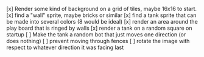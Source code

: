 [x] Render some kind of background on a grid of tiles, maybe 16x16 to start.
[x] find a "wall" sprite, maybe bricks or similar
[x] find a tank sprite that can be made into several colors (8 would be ideal)
[x] render an area around the play board that is ringed by walls
[x] render a tank on a random square on startup
[ ] Make the tank a random bot that just moves one direction (or does nothing)
[ ] prevent moving through fences
[ ] rotate the image with respect to whatever direction it was facing last
